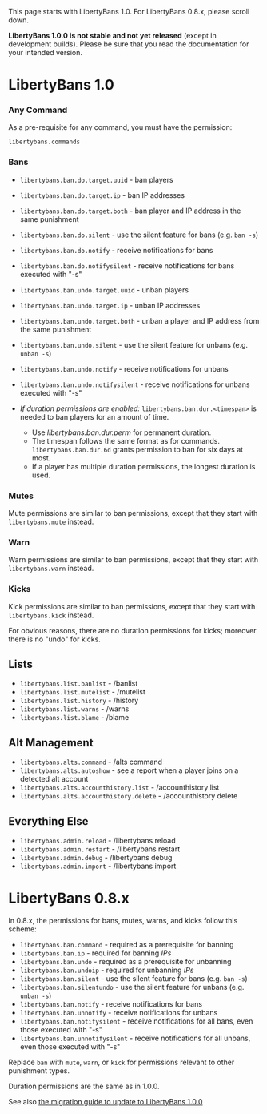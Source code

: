 This page starts with LibertyBans 1.0. For LibertyBans 0.8.x, please scroll down.

**LibertyBans 1.0.0 is not stable and not yet released** (except in development builds). Please be sure that you read the documentation for your intended version. 

# LibertyBans 1.0

### Any Command ###

As a pre-requisite for any command, you must have the permission:

`libertybans.commands`

### Bans ###

* `libertybans.ban.do.target.uuid` - ban players
* `libertybans.ban.do.target.ip` - ban IP addresses
* `libertybans.ban.do.target.both` - ban player and IP address in the same punishment
* `libertybans.ban.do.silent` - use the silent feature for bans (e.g. `ban -s`)
* `libertybans.ban.do.notify` - receive notifications for bans
* `libertybans.ban.do.notifysilent` - receive notifications for bans executed with "-s"
* `libertybans.ban.undo.target.uuid` - unban players
* `libertybans.ban.undo.target.ip` - unban IP addresses
* `libertybans.ban.undo.target.both` - unban a player and IP address from the same punishment
* `libertybans.ban.undo.silent` - use the silent feature for unbans (e.g. `unban -s`)
* `libertybans.ban.undo.notify` - receive notifications for unbans
* `libertybans.ban.undo.notifysilent` - receive notifications for unbans executed with "-s"

* *If duration permissions are enabled:* `libertybans.ban.dur.<timespan>` is needed to ban players for an amount of time.
  * Use _libertybans.ban.dur.perm_ for permanent duration.
  * The timespan follows the same format as for commands. `libertybans.ban.dur.6d` grants permission to ban for six days at most.
  * If a player has multiple duration permissions, the longest duration is used.

### Mutes ###

Mute permissions are similar to ban permissions, except that they start with `libertybans.mute` instead.

### Warn ###

Warn permissions are similar to ban permissions, except that they start with `libertybans.warn` instead.

### Kicks ###

Kick permissions are similar to ban permissions, except that they start with `libertybans.kick` instead.

For obvious reasons, there are no duration permissions for kicks; moreover there is no "undo" for kicks.

## Lists

* `libertybans.list.banlist` - /banlist
* `libertybans.list.mutelist` - /mutelist
* `libertybans.list.history` - /history
* `libertybans.list.warns` - /warns
* `libertybans.list.blame` - /blame

## Alt Management

* `libertybans.alts.command` - /alts command
* `libertybans.alts.autoshow` - see a report when a player joins on a detected alt account
* `libertybans.alts.accounthistory.list` - /accounthistory list
* `libertybans.alts.accounthistory.delete` - /accounthistory delete

## Everything Else

* `libertybans.admin.reload` - /libertybans reload
* `libertybans.admin.restart` - /libertybans restart
* `libertybans.admin.debug` - /libertybans debug
* `libertybans.admin.import` - /libertybans import

# LibertyBans 0.8.x

In 0.8.x, the permissions for bans, mutes, warns, and kicks follow this scheme:

* `libertybans.ban.command` - required as a prerequisite for banning
* `libertybans.ban.ip` - required for banning _IPs_
* `libertybans.ban.undo` - required as a prerequisite for unbanning
* `libertybans.ban.undoip` - required for unbanning _IPs_
* `libertybans.ban.silent` - use the silent feature for bans (e.g. `ban -s`)
* `libertybans.ban.silentundo` - use the silent feature for unbans (e.g. `unban -s`)
* `libertybans.ban.notify` - receive notifications for bans
* `libertybans.ban.unnotify` - receive notifications for unbans
* `libertybans.ban.notifysilent` - receive notifications for all bans, even those executed with "-s"
* `libertybans.ban.unnotifysilent` - receive notifications for all unbans, even those executed with "-s"

Replace `ban` with `mute`, `warn`, or `kick` for permissions relevant to other punishment types.

Duration permissions are the same as in 1.0.0.

See also [the migration guide to update to LibertyBans 1.0.0](Upgrading-to-LibertyBans-1.0.0-from-0.8.x)